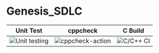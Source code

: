 # Genesis_SDLC
|Unit Test|cppcheck|C Build|
|:--:|:--:|:--:|
|![Unit testing](https://github.com/99002634/Genesis_SDLC/workflows/Unit%20testing/badge.svg?branch=master)|![cppcheck-action](https://github.com/99002634/Genesis_SDLC/workflows/cppcheck-action/badge.svg?branch=master)|![C/C++ CI](https://github.com/99002634/Genesis_SDLC/workflows/C/C++%20CI/badge.svg?branch=master)|
